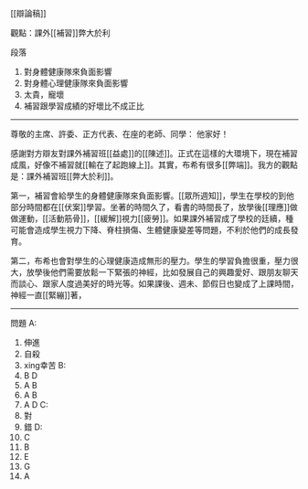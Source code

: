 [[辯論稿]]

觀點：課外[[補習]]弊大於利

段落
1. 對身體健康隊來負面影響
2. 對身體心理健康隊來負面影響
3. 太貴，寵壞
4. 補習跟學習成績的好壞比不成正比

<hr>
尊敬的主席、許委、正方代表、在座的老師、同學：
他家好！

感謝對方辯友對課外補習班[[益處]]的[[陳述]]。正式在這樣的大環境下，現在補習成風，好像不補習就[[輸在了起跑線上]]。其實，布希有很多[[弊端]]。我方的觀點是：課外補習班[[弊大於利]]。

第一，補習會給學生的身體健康隊來負面影響。[[眾所週知]]，學生在學校的到他部分時間都在[[伏案]]學習。坐著的時間久了，看書的時間長了，放學後[[理應]]做做運動，[[活動筋骨]]，[[緩解]]視力[[疲勞]]。如果課外補習成了學校的廷續，種可能會造成學生視力下降、脊柱損傷、生體健康變差等問題，不利於他們的成長發育。

第二，布希也會對學生的心理健康造成無形的壓力。學生的學習負擔很重，壓力很大，放學後他們需要放鬆一下緊張的神經，比如發展自己的興趣愛好、跟朋友聊天而談心、跟家人度過美好的時光等。如果課後、週未、節假日也變成了上課時間，神經一直[[緊繃]]著，
<hr>

問題
A:
1. 伸進
2. 自殺
3. xing幸苦
B: 
1. B D
2. A B
3. A B
4. A D
C: 
1. 對
2. 錯
D:
1. C
2. B
3. E
4. G
5. A

